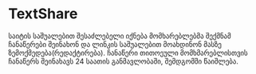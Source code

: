 # TextShare
საიტის საშუალებით შესაძლებელი იქნება მომხარებლებმა შექმნამ ჩანაწერები შეინახონ და ლინკის საშუალებით მოახდინონ მასზე ზემოქმედება(რედაქტირება). 
ჩანაწერი თითოეული მომხმარებლისთვის ჩანაწერს შეინახავს 24 საათის განმავლობაში, შემდგომში წაიშლება. 
